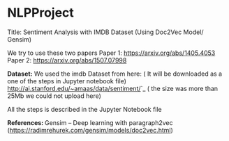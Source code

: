 # NLPProject

Title: Sentiment Analysis with IMDB Dataset (Using Doc2Vec Model/ Gensim)

We try to use these two papers
Paper 1: https://arxiv.org/abs/1405.4053 Paper 2: https://arxiv.org/abs/1507.07998

<b> Dataset:</b>
We used the imdb Dataset from here: ( It will be downloaded as a one of the steps in Jupyter notebook file)
<http://ai.stanford.edu/~amaas/data/sentiment/>`_ ( the size was more than 25Mb we could not upload here)

All the steps is described in the Jupyter Notebook file

<b> References: </b>
Gensim – Deep learning with paragraph2vec (https://radimrehurek.com/gensim/models/doc2vec.html)


